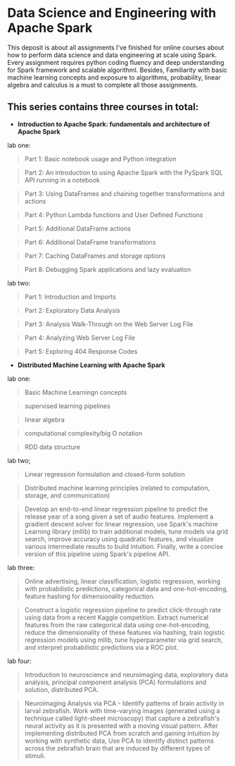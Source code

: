 # Data Science and Engineering with Apache Spark

This deposit is about all assignments I've finished for online courses about how to perform data science and data engineering at scale using Spark.
Every assignment requires python coding fluency and deep understanding for Spark framework and scalable algorithml. Besides, Familiarity with basic machine learning concepts and exposure to algorithms, probability, linear algebra and calculus is a must to complete all those assignments.

## This series contains three courses in total:
* **Introduction to Apache Spark: fundamentals and architecture of Apache Spark**

lab one:

> Part 1: Basic notebook usage and Python integration

> Part 2: An introduction to using Apache Spark with the PySpark SQL API running in a notebook

> Part 3: Using DataFrames and chaining together transformations and actions

> Part 4: Python Lambda functions and User Defined Functions

> Part 5: Additional DataFrame actions

> Part 6: Additional DataFrame transformations

> Part 7: Caching DataFrames and storage options

> Part 8: Debugging Spark applications and lazy evaluation

lab two:
> Part 1: Introduction and Imports

> Part 2: Exploratory Data Analysis

> Part 3: Analysis Walk-Through on the Web Server Log File

> Part 4: Analyzing Web Server Log File

> Part 5: Exploring 404 Response Codes

* **Distributed Machine Learning with Apache Spark**

lab one:

> Basic Machine Learningn concepts

> supervised learning pipelines
 
> linear algebra 

> computational complexity/big O notation 

> RDD data structure

lab two;

> Linear regression formulation and closed-form solution

> Distributed machine learning principles (related to computation, storage, and communication)

> Develop an end-to-end linear regression pipeline to predict the release year of a song given a set of audio features. Implement a gradient descent solver for linear regression, use Spark's machine Learning library (mllib) to train additional models, tune models via grid search, improve accuracy using quadratic features, and visualize various intermediate results to build intuition. Finally, write a concise version of this pipeline using Spark's pipeline API.

lab three:

> Online advertising, linear classification, logistic regression, working with probabilistic predictions, categorical data and one-hot-encoding, feature hashing for dimensionality reduction.

> Construct a logistic regression pipeline to predict click-through rate using data from a recent Kaggle competition. Extract numerical features from the raw categorical data using one-hot-encoding, reduce the dimensionality of these features via hashing, train logistic regression models using mllib, tune hyperparameter via grid search, and interpret probabilistic predictions via a ROC plot.

lab four:

> Introduction to neuroscience and neuroimaging data, exploratory data analysis, principal component analysis (PCA) formulations and solution, distributed PCA.

> Neuroimaging Analysis via PCA - Identify patterns of brain activity in larval zebrafish. Work with time-varying images (generated using a technique called light-sheet microscopy) that capture a zebrafish's neural activity as it is presented with a moving visual pattern. After implementing distributed PCA from scratch and gaining intuition by working with synthetic data, Use PCA to identify distinct patterns across the zebrafish brain that are induced by different types of stimuli.
